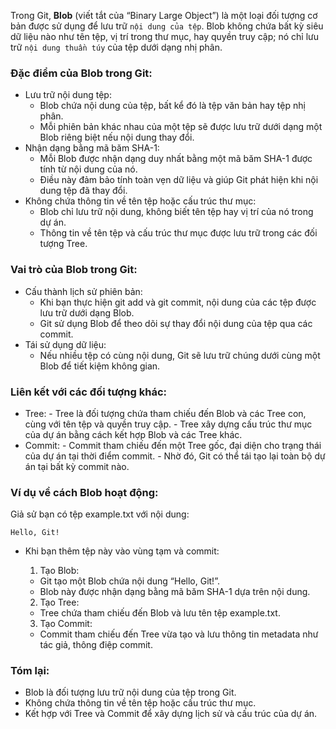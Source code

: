 Trong Git, **Blob** (viết tắt của “Binary Large Object”) là một loại đối tượng cơ bản được sử dụng để lưu trữ `nội dung của tệp`. Blob không chứa bất kỳ siêu dữ liệu nào như tên tệp, vị trí trong thư mục, hay quyền truy cập; nó chỉ lưu trữ `nội dung thuần túy` của tệp dưới dạng nhị phân.

### Đặc điểm của Blob trong Git:

* Lưu trữ nội dung tệp:
  - Blob chứa nội dung của tệp, bất kể đó là tệp văn bản hay tệp nhị phân.
  - Mỗi phiên bản khác nhau của một tệp sẽ được lưu trữ dưới dạng một Blob riêng biệt nếu nội dung thay đổi.
* Nhận dạng bằng mã băm SHA-1:
	- Mỗi Blob được nhận dạng duy nhất bằng một mã băm SHA-1 được tính từ nội dung của nó.
	- Điều này đảm bảo tính toàn vẹn dữ liệu và giúp Git phát hiện khi nội dung tệp đã thay đổi.
* Không chứa thông tin về tên tệp hoặc cấu trúc thư mục:
	- Blob chỉ lưu trữ nội dung, không biết tên tệp hay vị trí của nó trong dự án.
	- Thông tin về tên tệp và cấu trúc thư mục được lưu trữ trong các đối tượng Tree.

### Vai trò của Blob trong Git:
* Cấu thành lịch sử phiên bản:
	- Khi bạn thực hiện git add và git commit, nội dung của các tệp được lưu trữ dưới dạng Blob.
	- Git sử dụng Blob để theo dõi sự thay đổi nội dung của tệp qua các commit.
* Tái sử dụng dữ liệu:
	- Nếu nhiều tệp có cùng nội dung, Git sẽ lưu trữ chúng dưới cùng một Blob để tiết kiệm không gian.

### Liên kết với các đối tượng khác:
* Tree:
	  - Tree là đối tượng chứa tham chiếu đến Blob và các Tree con, cùng với tên tệp và quyền truy cập.
	  - Tree xây dựng cấu trúc thư mục của dự án bằng cách kết hợp Blob và các Tree khác.
* Commit:
	  - Commit tham chiếu đến một Tree gốc, đại diện cho trạng thái của dự án tại thời điểm commit.
	  - Nhờ đó, Git có thể tái tạo lại toàn bộ dự án tại bất kỳ commit nào.

### Ví dụ về cách Blob hoạt động:

Giả sử bạn có tệp example.txt với nội dung:
```
Hello, Git!
```

- Khi bạn thêm tệp này vào vùng tạm và commit:

	1. Tạo Blob:
	- Git tạo một Blob chứa nội dung “Hello, Git!”.
	- Blob này được nhận dạng bằng mã băm SHA-1 dựa trên nội dung.
	2. Tạo Tree:
	- Tree chứa tham chiếu đến Blob và lưu tên tệp example.txt.
	3. Tạo Commit:
	- Commit tham chiếu đến Tree vừa tạo và lưu thông tin metadata như tác giả, thông điệp commit.

### Tóm lại:
- Blob là đối tượng lưu trữ nội dung của tệp trong Git.
- Không chứa thông tin về tên tệp hoặc cấu trúc thư mục.
- Kết hợp với Tree và Commit để xây dựng lịch sử và cấu trúc của dự án.